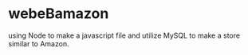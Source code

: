 # webeBamazon
using Node to make a javascript file and utilize MySQL to make a store similar to Amazon.

